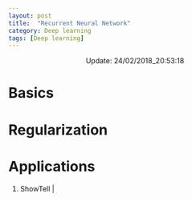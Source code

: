 ```yaml
---
layout: post
title:  "Recurrent Neural Network"
category: Deep learning
tags: [Deep learning]
---
```






<center> Update: 24/02/2018_20:53:18</center>

  	
  	
  	
# Basics  	
  	
# Regularization  	
  	
# Applications  	
1. ShowTell | [](https://rawgit.com/elbayadm/PaperNotes/master/post/rnn/ShowTell.md.html)
